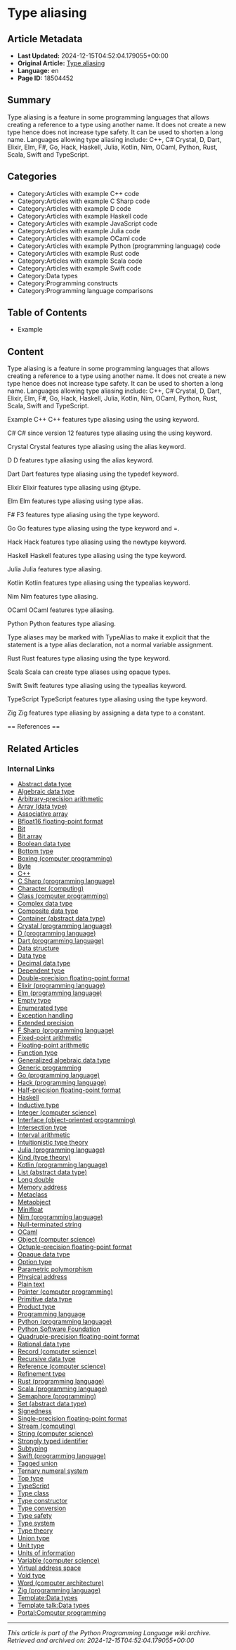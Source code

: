 # Type aliasing

## Article Metadata

- **Last Updated:** 2024-12-15T04:52:04.179055+00:00
- **Original Article:** [Type aliasing](https://en.wikipedia.org/wiki/Type_aliasing)
- **Language:** en
- **Page ID:** 18504452

## Summary

Type aliasing is a feature in some programming languages that allows creating a reference to a type using another name. It does not create a new type hence does not increase type safety. It can be used to shorten a long name. Languages allowing type aliasing include: C++, C# Crystal, D, Dart, Elixir, Elm, F#, Go, Hack, Haskell, Julia, Kotlin, Nim, OCaml, Python, Rust, Scala, Swift and TypeScript.

## Categories

- Category:Articles with example C++ code
- Category:Articles with example C Sharp code
- Category:Articles with example D code
- Category:Articles with example Haskell code
- Category:Articles with example JavaScript code
- Category:Articles with example Julia code
- Category:Articles with example OCaml code
- Category:Articles with example Python (programming language) code
- Category:Articles with example Rust code
- Category:Articles with example Scala code
- Category:Articles with example Swift code
- Category:Data types
- Category:Programming constructs
- Category:Programming language comparisons

## Table of Contents

- Example

## Content

Type aliasing is a feature in some programming languages that allows creating a reference to a type using another name. It does not create a new type hence does not increase type safety. It can be used to shorten a long name. Languages allowing type aliasing include: C++, C# Crystal, D, Dart, Elixir, Elm, F#, Go, Hack, Haskell, Julia, Kotlin, Nim, OCaml, Python, Rust, Scala, Swift and TypeScript.

Example
C++
C++ features type aliasing using the using keyword.

C#
C# since version 12 features type aliasing using the using keyword.

Crystal
Crystal features type aliasing using the alias keyword.

D
D features type aliasing using the alias keyword.

Dart
Dart features type aliasing using the typedef keyword.

Elixir
Elixir features type aliasing using @type.

Elm
Elm features type aliasing using type alias.

F#
F3 features type aliasing using the type keyword.

Go
Go features type aliasing using the type keyword and =.

Hack
Hack features type aliasing using the newtype keyword.

Haskell
Haskell features type aliasing using the type keyword.

Julia
Julia features type aliasing.

Kotlin
Kotlin features type aliasing using the typealias keyword.

Nim
Nim features type aliasing.

OCaml
OCaml features type aliasing.

Python
Python features type aliasing.

Type aliases may be marked with TypeAlias to make it explicit that the statement is a type alias declaration, not a normal variable assignment.

Rust
Rust features type aliasing using the type keyword.

Scala
Scala can create type aliases using opaque types.

Swift
Swift features type aliasing using the typealias keyword.

TypeScript
TypeScript features type aliasing using the type keyword.

Zig
Zig features type aliasing by assigning a data type to a constant.


== References ==

## Related Articles

### Internal Links

- [Abstract data type](https://en.wikipedia.org/wiki/Abstract_data_type)
- [Algebraic data type](https://en.wikipedia.org/wiki/Algebraic_data_type)
- [Arbitrary-precision arithmetic](https://en.wikipedia.org/wiki/Arbitrary-precision_arithmetic)
- [Array (data type)](https://en.wikipedia.org/wiki/Array_(data_type))
- [Associative array](https://en.wikipedia.org/wiki/Associative_array)
- [Bfloat16 floating-point format](https://en.wikipedia.org/wiki/Bfloat16_floating-point_format)
- [Bit](https://en.wikipedia.org/wiki/Bit)
- [Bit array](https://en.wikipedia.org/wiki/Bit_array)
- [Boolean data type](https://en.wikipedia.org/wiki/Boolean_data_type)
- [Bottom type](https://en.wikipedia.org/wiki/Bottom_type)
- [Boxing (computer programming)](https://en.wikipedia.org/wiki/Boxing_(computer_programming))
- [Byte](https://en.wikipedia.org/wiki/Byte)
- [C++](https://en.wikipedia.org/wiki/C%2B%2B)
- [C Sharp (programming language)](https://en.wikipedia.org/wiki/C_Sharp_(programming_language))
- [Character (computing)](https://en.wikipedia.org/wiki/Character_(computing))
- [Class (computer programming)](https://en.wikipedia.org/wiki/Class_(computer_programming))
- [Complex data type](https://en.wikipedia.org/wiki/Complex_data_type)
- [Composite data type](https://en.wikipedia.org/wiki/Composite_data_type)
- [Container (abstract data type)](https://en.wikipedia.org/wiki/Container_(abstract_data_type))
- [Crystal (programming language)](https://en.wikipedia.org/wiki/Crystal_(programming_language))
- [D (programming language)](https://en.wikipedia.org/wiki/D_(programming_language))
- [Dart (programming language)](https://en.wikipedia.org/wiki/Dart_(programming_language))
- [Data structure](https://en.wikipedia.org/wiki/Data_structure)
- [Data type](https://en.wikipedia.org/wiki/Data_type)
- [Decimal data type](https://en.wikipedia.org/wiki/Decimal_data_type)
- [Dependent type](https://en.wikipedia.org/wiki/Dependent_type)
- [Double-precision floating-point format](https://en.wikipedia.org/wiki/Double-precision_floating-point_format)
- [Elixir (programming language)](https://en.wikipedia.org/wiki/Elixir_(programming_language))
- [Elm (programming language)](https://en.wikipedia.org/wiki/Elm_(programming_language))
- [Empty type](https://en.wikipedia.org/wiki/Empty_type)
- [Enumerated type](https://en.wikipedia.org/wiki/Enumerated_type)
- [Exception handling](https://en.wikipedia.org/wiki/Exception_handling)
- [Extended precision](https://en.wikipedia.org/wiki/Extended_precision)
- [F Sharp (programming language)](https://en.wikipedia.org/wiki/F_Sharp_(programming_language))
- [Fixed-point arithmetic](https://en.wikipedia.org/wiki/Fixed-point_arithmetic)
- [Floating-point arithmetic](https://en.wikipedia.org/wiki/Floating-point_arithmetic)
- [Function type](https://en.wikipedia.org/wiki/Function_type)
- [Generalized algebraic data type](https://en.wikipedia.org/wiki/Generalized_algebraic_data_type)
- [Generic programming](https://en.wikipedia.org/wiki/Generic_programming)
- [Go (programming language)](https://en.wikipedia.org/wiki/Go_(programming_language))
- [Hack (programming language)](https://en.wikipedia.org/wiki/Hack_(programming_language))
- [Half-precision floating-point format](https://en.wikipedia.org/wiki/Half-precision_floating-point_format)
- [Haskell](https://en.wikipedia.org/wiki/Haskell)
- [Inductive type](https://en.wikipedia.org/wiki/Inductive_type)
- [Integer (computer science)](https://en.wikipedia.org/wiki/Integer_(computer_science))
- [Interface (object-oriented programming)](https://en.wikipedia.org/wiki/Interface_(object-oriented_programming))
- [Intersection type](https://en.wikipedia.org/wiki/Intersection_type)
- [Interval arithmetic](https://en.wikipedia.org/wiki/Interval_arithmetic)
- [Intuitionistic type theory](https://en.wikipedia.org/wiki/Intuitionistic_type_theory)
- [Julia (programming language)](https://en.wikipedia.org/wiki/Julia_(programming_language))
- [Kind (type theory)](https://en.wikipedia.org/wiki/Kind_(type_theory))
- [Kotlin (programming language)](https://en.wikipedia.org/wiki/Kotlin_(programming_language))
- [List (abstract data type)](https://en.wikipedia.org/wiki/List_(abstract_data_type))
- [Long double](https://en.wikipedia.org/wiki/Long_double)
- [Memory address](https://en.wikipedia.org/wiki/Memory_address)
- [Metaclass](https://en.wikipedia.org/wiki/Metaclass)
- [Metaobject](https://en.wikipedia.org/wiki/Metaobject)
- [Minifloat](https://en.wikipedia.org/wiki/Minifloat)
- [Nim (programming language)](https://en.wikipedia.org/wiki/Nim_(programming_language))
- [Null-terminated string](https://en.wikipedia.org/wiki/Null-terminated_string)
- [OCaml](https://en.wikipedia.org/wiki/OCaml)
- [Object (computer science)](https://en.wikipedia.org/wiki/Object_(computer_science))
- [Octuple-precision floating-point format](https://en.wikipedia.org/wiki/Octuple-precision_floating-point_format)
- [Opaque data type](https://en.wikipedia.org/wiki/Opaque_data_type)
- [Option type](https://en.wikipedia.org/wiki/Option_type)
- [Parametric polymorphism](https://en.wikipedia.org/wiki/Parametric_polymorphism)
- [Physical address](https://en.wikipedia.org/wiki/Physical_address)
- [Plain text](https://en.wikipedia.org/wiki/Plain_text)
- [Pointer (computer programming)](https://en.wikipedia.org/wiki/Pointer_(computer_programming))
- [Primitive data type](https://en.wikipedia.org/wiki/Primitive_data_type)
- [Product type](https://en.wikipedia.org/wiki/Product_type)
- [Programming language](https://en.wikipedia.org/wiki/Programming_language)
- [Python (programming language)](https://en.wikipedia.org/wiki/Python_(programming_language))
- [Python Software Foundation](https://en.wikipedia.org/wiki/Python_Software_Foundation)
- [Quadruple-precision floating-point format](https://en.wikipedia.org/wiki/Quadruple-precision_floating-point_format)
- [Rational data type](https://en.wikipedia.org/wiki/Rational_data_type)
- [Record (computer science)](https://en.wikipedia.org/wiki/Record_(computer_science))
- [Recursive data type](https://en.wikipedia.org/wiki/Recursive_data_type)
- [Reference (computer science)](https://en.wikipedia.org/wiki/Reference_(computer_science))
- [Refinement type](https://en.wikipedia.org/wiki/Refinement_type)
- [Rust (programming language)](https://en.wikipedia.org/wiki/Rust_(programming_language))
- [Scala (programming language)](https://en.wikipedia.org/wiki/Scala_(programming_language))
- [Semaphore (programming)](https://en.wikipedia.org/wiki/Semaphore_(programming))
- [Set (abstract data type)](https://en.wikipedia.org/wiki/Set_(abstract_data_type))
- [Signedness](https://en.wikipedia.org/wiki/Signedness)
- [Single-precision floating-point format](https://en.wikipedia.org/wiki/Single-precision_floating-point_format)
- [Stream (computing)](https://en.wikipedia.org/wiki/Stream_(computing))
- [String (computer science)](https://en.wikipedia.org/wiki/String_(computer_science))
- [Strongly typed identifier](https://en.wikipedia.org/wiki/Strongly_typed_identifier)
- [Subtyping](https://en.wikipedia.org/wiki/Subtyping)
- [Swift (programming language)](https://en.wikipedia.org/wiki/Swift_(programming_language))
- [Tagged union](https://en.wikipedia.org/wiki/Tagged_union)
- [Ternary numeral system](https://en.wikipedia.org/wiki/Ternary_numeral_system)
- [Top type](https://en.wikipedia.org/wiki/Top_type)
- [TypeScript](https://en.wikipedia.org/wiki/TypeScript)
- [Type class](https://en.wikipedia.org/wiki/Type_class)
- [Type constructor](https://en.wikipedia.org/wiki/Type_constructor)
- [Type conversion](https://en.wikipedia.org/wiki/Type_conversion)
- [Type safety](https://en.wikipedia.org/wiki/Type_safety)
- [Type system](https://en.wikipedia.org/wiki/Type_system)
- [Type theory](https://en.wikipedia.org/wiki/Type_theory)
- [Union type](https://en.wikipedia.org/wiki/Union_type)
- [Unit type](https://en.wikipedia.org/wiki/Unit_type)
- [Units of information](https://en.wikipedia.org/wiki/Units_of_information)
- [Variable (computer science)](https://en.wikipedia.org/wiki/Variable_(computer_science))
- [Virtual address space](https://en.wikipedia.org/wiki/Virtual_address_space)
- [Void type](https://en.wikipedia.org/wiki/Void_type)
- [Word (computer architecture)](https://en.wikipedia.org/wiki/Word_(computer_architecture))
- [Zig (programming language)](https://en.wikipedia.org/wiki/Zig_(programming_language))
- [Template:Data types](https://en.wikipedia.org/wiki/Template:Data_types)
- [Template talk:Data types](https://en.wikipedia.org/wiki/Template_talk:Data_types)
- [Portal:Computer programming](https://en.wikipedia.org/wiki/Portal:Computer_programming)

---
_This article is part of the Python Programming Language wiki archive._
_Retrieved and archived on: 2024-12-15T04:52:04.179055+00:00_